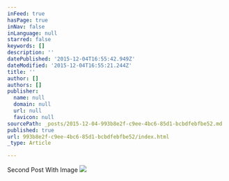 ```yaml
---
inFeed: true
hasPage: true
inNav: false
inLanguage: null
starred: false
keywords: []
description: ''
datePublished: '2015-12-04T16:55:42.949Z'
dateModified: '2015-12-04T16:55:21.244Z'
title: ''
author: []
authors: []
publisher:
  name: null
  domain: null
  url: null
  favicon: null
sourcePath: _posts/2015-12-04-993b8e2f-c9ee-4bc6-85d1-bcbdfebfbe52.md
published: true
url: 993b8e2f-c9ee-4bc6-85d1-bcbdfebfbe52/index.html
_type: Article

---
```

Second Post With Image
![](https://the-grid-user-content.s3-us-west-2.amazonaws.com/e74439b5-e2ea-4fdf-8b63-bcbfbf1682e2.jpg)